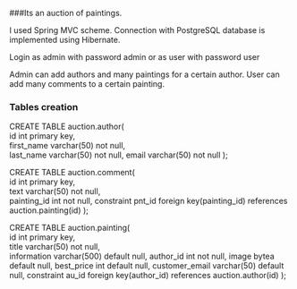 ###Its an auction of paintings. 

I used Spring MVC scheme. Connection with PostgreSQL database is implemented using Hibernate. 

Login as admin with password admin
   or as user with password user

Admin can add authors and many paintings for a certain author. 
User can add many comments to a certain painting.

### Tables creation  
CREATE TABLE auction.author(  
id int primary key,  
first_name varchar(50) not null,  
last_name varchar(50) not null,
email varchar(50) not null
);  

CREATE TABLE auction.comment(  
id int primary key,  
text varchar(50) not null,   
painting_id int not null,
constraint pnt_id foreign key(painting_id)
references auction.painting(id)
);  

CREATE TABLE auction.painting(  
id int primary key,  
title varchar(50) not null,   
information varchar(500) default null,
author_id int not null,
image bytea default null,
best_price int  default null,
customer_email varchar(50) default null,
constraint au_id foreign key(author_id)
references auction.author(id)
);  